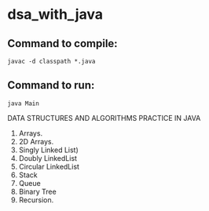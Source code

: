# dsa_with_java
## Command to compile: 
    javac -d classpath *.java
## Command to run: 
    java Main
DATA STRUCTURES AND ALGORITHMS PRACTICE IN JAVA
1. Arrays.
2. 2D Arrays.
3. Singly Linked List)
4. Doubly LinkedList
5. Circular LinkedList
6. Stack
7. Queue
8. Binary Tree
9. Recursion.

